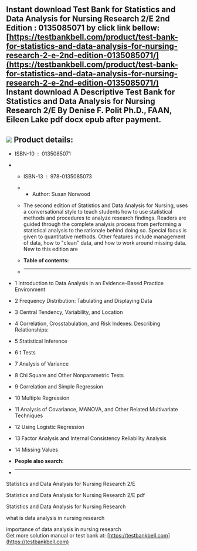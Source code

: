 Instant download **Test Bank for Statistics and Data Analysis for Nursing Research 2/E 2nd Edition : 0135085071** by click link bellow:  
[https://testbankbell.com/product/test-bank-for-statistics-and-data-analysis-for-nursing-research-2-e-2nd-edition-0135085071/](https://testbankbell.com/product/test-bank-for-statistics-and-data-analysis-for-nursing-research-2-e-2nd-edition-0135085071/)  
**Instant download A Descriptive Test Bank for Statistics and Data Analysis for Nursing Research 2/E By Denise F. Polit Ph.D., FAAN, Eileen Lake pdf docx epub after payment.**
-------------------------------------------------------------------------------------------------------------------------------------------------------------------------------


![](https://testbankbell.com/wp-content/uploads/2023/05/01350850711-500x500-1-300x300.jpg)
**Product details:**
--------------------


* ISBN-10 ‏ : ‎ 0135085071
* * ISBN-13 ‏ : ‎ 978-0135085073
  * * Author: Susan Norwood
   
  * The second edition of Statistics and Data Analysis for Nursing, uses a conversational style to teach students how to use statistical methods and procedures to analyze research findings. Readers are guided through the complete analysis process from performing a statistical analysis to the rationale behind doing so. Special focus is given to quantitative methods. Other features include management of data, how to "clean" data, and how to work around missing data. New to this edition are
  * **Table of contents:**
  * ----------------------
 
* 1 Introduction to Data Analysis in an Evidence-Based Practice Environment
* 2 Frequency Distribution: Tabulating and Displaying Data
* 3 Central Tendency, Variability, and Location
* 4 Correlation, Crosstabulation, and Risk Indexes: Describing Relationships:
* 5 Statistical Inference
* 6 t Tests
* 7 Analysis of Variance
* 8 Chi Square and Other Nonparametric Tests
* 9 Correlation and Simple Regression
* 10 Multiple Regression
* 11 Analysis of Covariance, MANOVA, and Other Related Multivariate Techniques
* 12 Using Logistic Regression
* 13 Factor Analysis and Internal Consistency Reliability Analysis
* 14 Missing Values
* **People also search:**
* -----------------------

Statistics and Data Analysis for Nursing Research 2/E

Statistics and Data Analysis for Nursing Research 2/E pdf

Statistics and Data Analysis for Nursing Research

what is data analysis in nursing research

importance of data analysis in nursing research  
 Get more solution manual or test bank at: [https://testbankbell.com](https://testbankbell.com)
